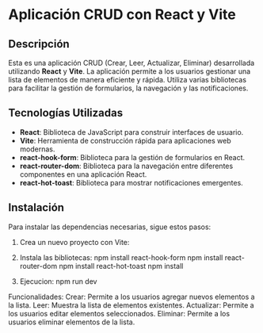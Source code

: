 # Aplicación CRUD con React y Vite

## Descripción

Esta es una aplicación CRUD (Crear, Leer, Actualizar, Eliminar) desarrollada utilizando **React** y **Vite**. La aplicación permite a los usuarios gestionar una lista de elementos de manera eficiente y rápida. Utiliza varias bibliotecas para facilitar la gestión de formularios, la navegación y las notificaciones.

## Tecnologías Utilizadas

- **React**: Biblioteca de JavaScript para construir interfaces de usuario.
- **Vite**: Herramienta de construcción rápida para aplicaciones web modernas.
- **react-hook-form**: Biblioteca para la gestión de formularios en React.
- **react-router-dom**: Biblioteca para la navegación entre diferentes componentes en una aplicación React.
- **react-hot-toast**: Biblioteca para mostrar notificaciones emergentes.

## Instalación

Para instalar las dependencias necesarias, sigue estos pasos:

1. Crea un nuevo proyecto con Vite:

2. Instala las bibliotecas:
npm install react-hook-form
npm install react-router-dom
npm install react-hot-toast
npm install

3. Ejecucion:
npm run dev

Funcionalidades:
Crear: Permite a los usuarios agregar nuevos elementos a la lista.
Leer: Muestra la lista de elementos existentes.
Actualizar: Permite a los usuarios editar elementos seleccionados.
Eliminar: Permite a los usuarios eliminar elementos de la lista.

